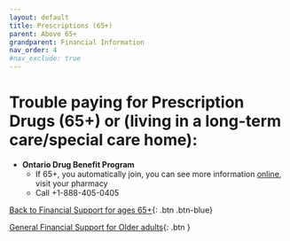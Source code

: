 ```yaml
---
layout: default
title: Prescriptions (65+)
parent: Above 65+
grandparent: Financial Information
nav_order: 4
#nav_exclude: true
---
```


# Trouble paying for Prescription Drugs (65+) or (living in a long-term care/special care home):

- **Ontario Drug Benefit Program** 
  * If 65+, you automatically join, you can see more information [online](https://www.ontario.ca/page/get-coverage-prescription-drugs), visit your pharmacy
  * Call +1-888-405-0405

[Back to Financial Support for ages 65+](./Above65.md){: .btn .btn-blue}

[General Financial Support for Older adults](./financialhelp.md){: .btn }
